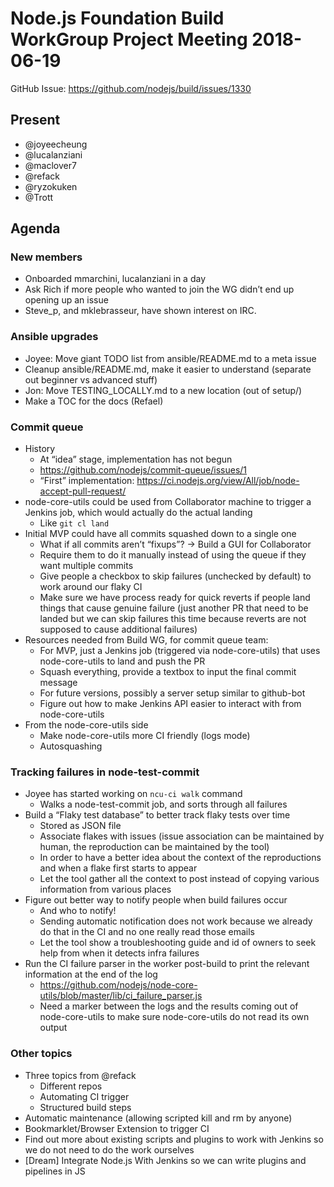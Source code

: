 # Node.js Foundation Build WorkGroup Project Meeting 2018-06-19

GitHub Issue: https://github.com/nodejs/build/issues/1330

## Present

- @joyeecheung
- @lucalanziani
- @maclover7
- @refack
- @ryzokuken
- @Trott


## Agenda

### New members

 * Onboarded mmarchini, lucalanziani in a day
 * Ask Rich if more people who wanted to join the WG didn’t end up opening up an issue
 * Steve_p, and mklebrasseur, have shown interest on IRC.

### Ansible upgrades

 * Joyee: Move giant TODO list from ansible/README.md to a meta issue
 * Cleanup ansible/README.md, make it easier to understand (separate out beginner vs advanced stuff)
 * Jon: Move TESTING_LOCALLY.md to a new location (out of setup/)
 * Make a TOC for the docs (Refael)

### Commit queue

 * History
    * At “idea” stage, implementation has not begun
    * https://github.com/nodejs/commit-queue/issues/1
    * “First” implementation: https://ci.nodejs.org/view/All/job/node-accept-pull-request/
 * node-core-utils could be used from Collaborator machine to trigger a Jenkins job, which would actually do the actual landing
    * Like `git cl land`
 * Initial MVP could have all commits squashed down to a single one
    * What if all commits aren’t “fixups”? → Build a GUI for Collaborator
    * Require them to do it manually instead of using the queue if they want multiple commits
    * Give people a checkbox to skip failures (unchecked by default) to work around our flaky CI
    * Make sure we have process ready for quick reverts if people land things that cause genuine failure (just another PR that need to be landed but we can skip failures this time because reverts are not supposed to cause additional failures)
 * Resources needed from Build WG, for commit queue team:
    * For MVP, just a Jenkins job (triggered via node-core-utils) that uses node-core-utils to land and push the PR
    * Squash everything, provide a textbox to input the final commit message
    * For future versions, possibly a server setup similar to github-bot
    * Figure out how to make Jenkins API easier to interact with from node-core-utils
 * From the node-core-utils side
    * Make node-core-utils more CI friendly (logs mode)
    * Autosquashing

### Tracking failures in node-test-commit
 * Joyee has started working on `ncu-ci walk` command
    * Walks a node-test-commit job, and sorts through all failures
 * Build a “Flaky test database” to better track flaky tests over time
    * Stored as JSON file
    * Associate flakes with issues (issue association can be maintained by human, the reproduction can be maintained by the tool)
    * In order to have a better idea about the context of the reproductions and when a flake first starts to appear
    * Let the tool gather all the context to post instead of copying various information from various places
 * Figure out better way to notify people when build failures occur
    * And who to notify!
    * Sending automatic notification does not work because we already do that in the CI and no one really read those emails
    * Let the tool show a troubleshooting guide and id of owners to seek help from when it detects infra failures
 * Run the CI failure parser in the worker post-build to print the relevant information at the end of the log
    * https://github.com/nodejs/node-core-utils/blob/master/lib/ci_failure_parser.js
    * Need a marker between the logs and the results coming out of node-core-utils to make sure node-core-utils do not read its own output

 ### Other topics

* Three topics from @refack
   * Different repos
   * Automating CI trigger
   * Structured build steps
* Automatic maintenance (allowing scripted kill and rm by anyone)
* Bookmarklet/Browser Extension to trigger CI
* Find out more about existing scripts and plugins to work with Jenkins so we do not need to do the work ourselves
* \[Dream] Integrate Node.js With Jenkins so we can write plugins and pipelines in JS
